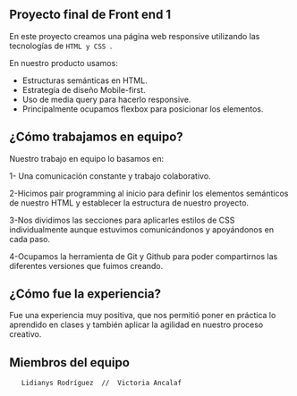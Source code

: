## Proyecto final de Front end 1

En este proyecto creamos una página web responsive utilizando las tecnologías de `HTML y CSS `.

En nuestro producto usamos:

- Estructuras semánticas en HTML.
- Estrategía de diseño Mobile-first.
- Uso de media query para hacerlo responsive.
- Principalmente ocupamos flexbox para posicionar los elementos.
 

## ¿Cómo trabajamos en equipo?

Nuestro trabajo en equipo lo basamos en:

1- Una comunicación constante y trabajo colaborativo.

2-Hicimos pair programming al inicio para definir los elementos semánticos de nuestro HTML y establecer la estructura de nuestro proyecto.

3-Nos dividimos las secciones para aplicarles estilos de CSS individualmente aunque estuvimos comunicándonos y apoyándonos en cada paso.

4-Ocupamos la herramienta de Git y Github para poder compartirnos las diferentes versiones que fuimos creando.


## ¿Cómo fue la experiencia?

Fue una experiencia muy positiva, que nos permitió poner en práctica lo aprendido en clases y también aplicar la agilidad en nuestro proceso creativo.


## Miembros del equipo

       Lidianys Rodríguez  //  Victoria Ancalaf
